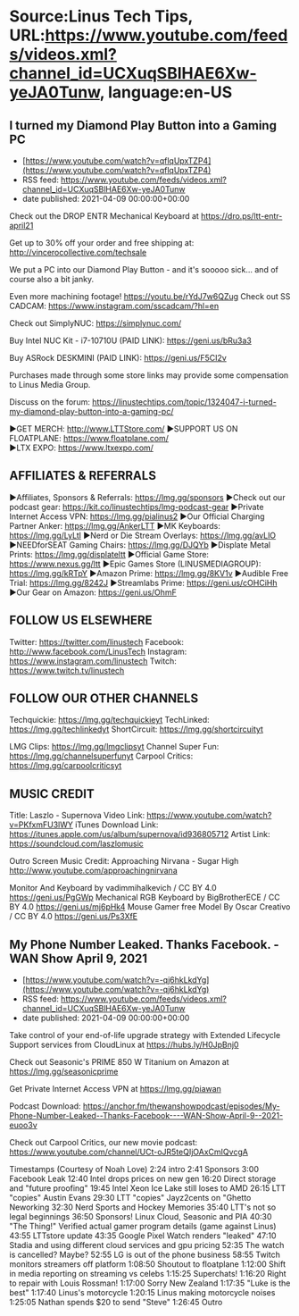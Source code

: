 # Source:Linus Tech Tips, URL:https://www.youtube.com/feeds/videos.xml?channel_id=UCXuqSBlHAE6Xw-yeJA0Tunw, language:en-US

## I turned my Diamond Play Button into a Gaming PC
 - [https://www.youtube.com/watch?v=qflqUpxTZP4](https://www.youtube.com/watch?v=qflqUpxTZP4)
 - RSS feed: https://www.youtube.com/feeds/videos.xml?channel_id=UCXuqSBlHAE6Xw-yeJA0Tunw
 - date published: 2021-04-09 00:00:00+00:00

Check out the DROP ENTR Mechanical Keyboard at https://dro.ps/ltt-entr-april21

Get up to 30% off your order and free shipping at: http://vincerocollective.com/techsale

We put a PC into our Diamond Play Button - and it's sooooo sick... and of course also a bit janky.

Even more machining footage! https://youtu.be/rYdJ7w6QZug 
Check out SS CADCAM: https://www.instagram.com/sscadcam/?hl=en

Check out SimplyNUC: https://simplynuc.com/

Buy Intel NUC Kit - i7-10710U (PAID LINK): https://geni.us/bRu3a3

Buy ASRock DESKMINI (PAID LINK): https://geni.us/F5CI2v

Purchases made through some store links may provide some compensation to Linus Media Group.

Discuss on the forum: https://linustechtips.com/topic/1324047-i-turned-my-diamond-play-button-into-a-gaming-pc/


►GET MERCH: http://www.LTTStore.com/
►SUPPORT US ON FLOATPLANE: https://www.floatplane.com/  
►LTX EXPO: https://www.ltxexpo.com/   

AFFILIATES & REFERRALS
---------------------------------------------------
►Affiliates, Sponsors & Referrals: https://lmg.gg/sponsors
►Check out our podcast gear: https://kit.co/linustechtips/lmg-podcast-gear
►Private Internet Access VPN: https://lmg.gg/pialinus2
►Our Official Charging Partner Anker: https://lmg.gg/AnkerLTT
►MK Keyboards: https://lmg.gg/LyLtl
►Nerd or Die Stream Overlays: https://lmg.gg/avLlO
►NEEDforSEAT Gaming Chairs: https://lmg.gg/DJQYb
►Displate Metal Prints: https://lmg.gg/displateltt
►Official Game Store: https://www.nexus.gg/ltt
►Epic Games Store (LINUSMEDIAGROUP): https://lmg.gg/kRTpY
►Amazon Prime: https://lmg.gg/8KV1v
►Audible Free Trial: https://lmg.gg/8242J
►Streamlabs Prime: https://geni.us/cOHCiHh
►Our Gear on Amazon: https://geni.us/OhmF

FOLLOW US ELSEWHERE
---------------------------------------------------  
Twitter: https://twitter.com/linustech
Facebook: http://www.facebook.com/LinusTech
Instagram: https://www.instagram.com/linustech
Twitch: https://www.twitch.tv/linustech

FOLLOW OUR OTHER CHANNELS
---------------------------------------------------  
Techquickie: https://lmg.gg/techquickieyt
TechLinked: https://lmg.gg/techlinkedyt
ShortCircuit: https://lmg.gg/shortcircuityt

LMG Clips: https://lmg.gg/lmgclipsyt
Channel Super Fun: https://lmg.gg/channelsuperfunyt
Carpool Critics: https://lmg.gg/carpoolcriticsyt

MUSIC CREDIT
---------------------------------------------------  
Title: Laszlo - Supernova
Video Link: https://www.youtube.com/watch?v=PKfxmFU3lWY
iTunes Download Link: https://itunes.apple.com/us/album/supernova/id936805712
Artist Link: https://soundcloud.com/laszlomusic

Outro Screen Music Credit: Approaching Nirvana - Sugar High http://www.youtube.com/approachingnirvana

Monitor And Keyboard by vadimmihalkevich / CC BY 4.0  https://geni.us/PgGWp
Mechanical RGB Keyboard by BigBrotherECE / CC BY 4.0 https://geni.us/mj6pHk4
Mouse Gamer free Model By Oscar Creativo / CC BY 4.0 https://geni.us/Ps3XfE

## My Phone Number Leaked. Thanks Facebook. - WAN Show April 9, 2021
 - [https://www.youtube.com/watch?v=-qj6hkLkdYg](https://www.youtube.com/watch?v=-qj6hkLkdYg)
 - RSS feed: https://www.youtube.com/feeds/videos.xml?channel_id=UCXuqSBlHAE6Xw-yeJA0Tunw
 - date published: 2021-04-09 00:00:00+00:00

Take control of your end-of-life upgrade strategy with Extended Lifecycle Support services from CloudLinux at https://hubs.ly/H0JpBnj0

Check out Seasonic's PRIME 850 W Titanium on Amazon at https://lmg.gg/seasonicprime

Get Private Internet Access VPN at https://lmg.gg/piawan

Podcast Download: https://anchor.fm/thewanshowpodcast/episodes/My-Phone-Number-Leaked--Thanks-Facebook----WAN-Show-April-9--2021-euoo3v

Check out Carpool Critics, our new movie podcast: https://www.youtube.com/channel/UCt-oJR5teQIjOAxCmIQvcgA

Timestamps (Courtesy of Noah Love)
2:24 intro
2:41 Sponsors 
3:00 Facebook Leak
12:40 Intel drops prices on new gen
16:20 Direct storage and "future proofing"
19:45 Intel Xeon Ice Lake still loses to AMD 
26:15 LTT "copies" Austin Evans
29:30 LTT "copies" Jayz2cents on "Ghetto Neworking
32:30 Nerd Sports and Hockey Memories
35:40 LTT's not so legal beginnings
36:50 Sponsors! Linux Cloud, Seasonic and PIA
40:30 "The Thing!" Verified actual gamer program details (game against Linus)
43:55 LTTstore update 
43:35 Google Pixel Watch renders "leaked"
47:10 Stadia and using different cloud services and gpu pricing
52:35 The watch is cancelled? Maybe?
52:55 LG is out of the phone business
58:55 Twitch monitors streamers off platform
1:08:50 Shoutout to floatplane
1:12:00 Shift in media reporting on streaming vs celebs
1:15:25 Superchats!
1:16:20 Right to repair with Louis Rossman! 
1:17:00 Sorry New Zealand
1:17:35 "Luke is the best" 
1:17:40 Linus's motorcycle
1:20:15 Linus making motorcycle noises
1:25:05 Nathan spends $20 to send "Steve"
1:26:45 Outro

